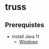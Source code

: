 # truss

## Prerequistes
* Install Java 11
    * [Windows](https://learn.microsoft.com/en-us/java/openjdk/install)